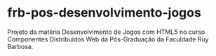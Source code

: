 frb-pos-desenvolvimento-jogos
=============================

Projeto da matéria Desenvolvimento de Jogos com HTML5 no curso Componentes Distribuídos Web da Pós-Graduação da Faculdade Ruy Barbosa.

